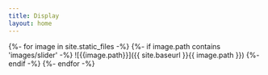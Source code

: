 ```yaml
---
title: Display
layout: home
---
```

{%- for image in site.static_files -%}
{%- if image.path contains 'images/slider' -%}
![{{image.path}}]({{ site.baseurl }}{{ image.path }})
{%- endif -%}
{%- endfor -%}
